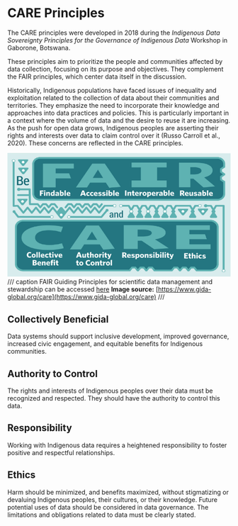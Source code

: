 # CARE Principles

The CARE principles were developed in 2018 during the *Indigenous Data Sovereignty Principles for the Governance of Indigenous Data* Workshop in Gaborone, Botswana.

These principles aim to prioritize the people and communities affected by data collection, focusing on its purpose and objectives. They complement the FAIR principles, which center data itself in the discussion.

Historically, Indigenous populations have faced issues of inequality and exploitation related to the collection of data about their communities and territories. They emphasize the need to incorporate their knowledge and approaches into data practices and policies. This is particularly important in a context where the volume of data and the desire to reuse it are increasing. As the push for open data grows, Indigenous peoples are asserting their rights and interests over data to claim control over it (Russo Carroll et al., 2020). These concerns are reflected in the CARE principles.

![CARE Principles](Be+FAIR+and+CARE.png)
/// caption
FAIR Guiding Principles for scientific data management and stewardship can be accessed [here](https://www.go-fair.org/fair-principles/) **Image source:** [https://www.gida-global.org/care](https://www.gida-global.org/care)
///

## Collectively Beneficial

Data systems should support inclusive development, improved governance, increased civic engagement, and equitable benefits for Indigenous communities.

## Authority to Control

The rights and interests of Indigenous peoples over their data must be recognized and respected. They should have the authority to control this data.

## Responsibility

Working with Indigenous data requires a heightened responsibility to foster positive and respectful relationships.

## Ethics

Harm should be minimized, and benefits maximized, without stigmatizing or devaluing Indigenous peoples, their cultures, or their knowledge. Future potential uses of data should be considered in data governance. The limitations and obligations related to data must be clearly stated.
